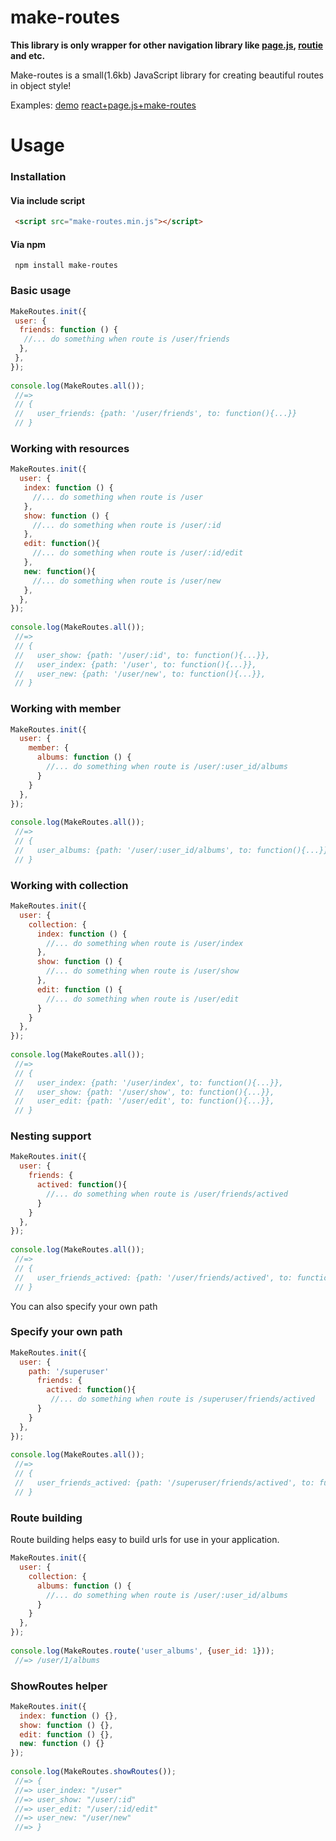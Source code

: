 # make-routes

**This library is only wrapper for other navigation library like [page.js](https://github.com/visionmedia/page.js), [routie](https://github.com/jgallen23/routie) and etc.**

Make-routes is a small(1.6kb) JavaScript library for creating beautiful routes in object style!



Examples:
[demo](http://sylpheeed.github.io/make-routes/examples/)
[react+page.js+make-routes](https://make-routes.herokuapp.com/)

# Usage

### Installation

#### Via include script
```html
 <script src="make-routes.min.js"></script>
```

#### Via npm
```
 npm install make-routes
```
### Basic usage
```javascript
MakeRoutes.init({
 user: {
  friends: function () {
   //... do something when route is /user/friends
  },
 },
});
  
console.log(MakeRoutes.all());
 //=>
 // {
 //   user_friends: {path: '/user/friends', to: function(){...}}
 // }
```

### Working with resources
```javascript
MakeRoutes.init({
  user: {
   index: function () {
     //... do something when route is /user
   },
   show: function () {
     //... do something when route is /user/:id
   },
   edit: function(){
     //... do something when route is /user/:id/edit
   },
   new: function(){
     //... do something when route is /user/new
   },
  },
});
  
console.log(MakeRoutes.all());
 //=>
 // {
 //   user_show: {path: '/user/:id', to: function(){...}}, 
 //   user_index: {path: '/user', to: function(){...}}, 
 //   user_new: {path: '/user/new', to: function(){...}}, 
 // }
```

### Working with member
```javascript
MakeRoutes.init({
  user: {
    member: {
      albums: function () {
        //... do something when route is /user/:user_id/albums
      }
    }
  },
});
  
console.log(MakeRoutes.all());
 //=>
 // {
 //   user_albums: {path: '/user/:user_id/albums', to: function(){...}}, 
 // }
```

### Working with collection
```javascript
MakeRoutes.init({
  user: {
    collection: {
      index: function () {
        //... do something when route is /user/index
      },
      show: function () {
        //... do something when route is /user/show
      },
      edit: function () {
        //... do something when route is /user/edit
      }
    }
  },
});
  
console.log(MakeRoutes.all());
 //=>
 // {
 //   user_index: {path: '/user/index', to: function(){...}},
 //   user_show: {path: '/user/show', to: function(){...}},
 //   user_edit: {path: '/user/edit', to: function(){...}},
 // }
```

### Nesting support
```javascript
MakeRoutes.init({
  user: {
    friends: {
      actived: function(){
        //... do something when route is /user/friends/actived
      }
    }
  },
});
  
console.log(MakeRoutes.all());
 //=>
 // {
 //   user_friends_actived: {path: '/user/friends/actived', to: function(){...}}, 
 // }
```

You can also specify your own path

### Specify your own path
```javascript
MakeRoutes.init({
  user: {
    path: '/superuser'
      friends: {
        actived: function(){
         //... do something when route is /superuser/friends/actived
      }
    }
  },
});
  
console.log(MakeRoutes.all());
 //=>
 // {
 //   user_friends_actived: {path: '/superuser/friends/actived', to: function(){...}}, 
 // }
```

### Route building

Route building helps easy to build urls for use in your application.

```javascript
MakeRoutes.init({
  user: {
    collection: {
      albums: function () {
        //... do something when route is /user/:user_id/albums
      }
    }
  },
});
  
console.log(MakeRoutes.route('user_albums', {user_id: 1}));
 //=> /user/1/albums
```

### ShowRoutes helper

```javascript
MakeRoutes.init({
  index: function () {},
  show: function () {},
  edit: function () {},
  new: function () {}
});
  
console.log(MakeRoutes.showRoutes());
 //=> {
 //=> user_index: "/user"
 //=> user_show: "/user/:id"
 //=> user_edit: "/user/:id/edit"
 //=> user_new: "/user/new"
 //=> }
```

